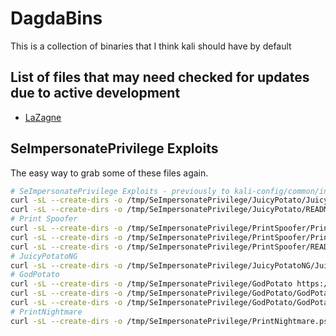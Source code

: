 # DagdaBins
This is a collection of binaries that I think kali should have by default

## List of files that may need checked for updates due to active development
- [LaZagne](https://github.com/AlessandroZ/LaZagne)

## SeImpersonatePrivilege Exploits
The easy way to grab some of these files again.
```bash
# SeImpersonatePrivilege Exploits - previously to kali-config/common/includes.chroot/opt
curl -sL --create-dirs -o /tmp/SeImpersonatePrivilege/JuicyPotato/JuicyPotato.exe https://github.com/ohpe/juicy-potato/releases/download/v0.1/JuicyPotato.exe
curl -sL --create-dirs -o /tmp/SeImpersonatePrivilege/JuicyPotato/README.md https://raw.githubusercontent.com/ohpe/juicy-potato/master/README.md
# Print Spoofer
curl -sL --create-dirs -o /tmp/SeImpersonatePrivilege/PrintSpoofer/PrintSpoofer32.exe https://github.com/itm4n/PrintSpoofer/releases/download/v1.0/PrintSpoofer32.exe
curl -sL --create-dirs -o /tmp/SeImpersonatePrivilege/PrintSpoofer/PrintSpoofer64.exe ttps://github.com/itm4n/PrintSpoofer/releases/download/v1.0/PrintSpoofer64.exe
curl -sL --create-dirs -o /tmp/SeImpersonatePrivilege/PrintSpoofer/README.md https://raw.githubusercontent.com/itm4n/PrintSpoofer/master/README.md
# JuicyPotatoNG
curl -sL --create-dirs -o /tmp/SeImpersonatePrivilege/JuicyPotatoNG/JuicyPotatoNG.zip https://github.com/antonioCoco/JuicyPotatoNG/releases/download/v1.1/JuicyPotatoNG.zip
# GodPotato
curl -sL --create-dirs -o /tmp/SeImpersonatePrivilege/GodPotato https://github.com/BeichenDream/GodPotato/releases/download/V1.20/GodPotato-NET2.exe
curl -sL --create-dirs -o /tmp/SeImpersonatePrivilege/GodPotato/GodPotato-NET35 https://github.com/BeichenDream/GodPotato/releases/download/V1.20/GodPotato-NET35.exe
curl -sL --create-dirs -o /tmp/SeImpersonatePrivilege/GodPotato/GodPotato-NET4 https://github.com/BeichenDream/GodPotato/releases/download/V1.20/GodPotato-NET4.exe
# PrintNightmare
curl -sL --create-dirs -o /tmp/SeImpersonatePrivilege/PrintNightmare.ps1 https://raw.githubusercontent.com/calebstewart/CVE-2021-1675/refs/heads/main/CVE-2021-1675.ps1
```
